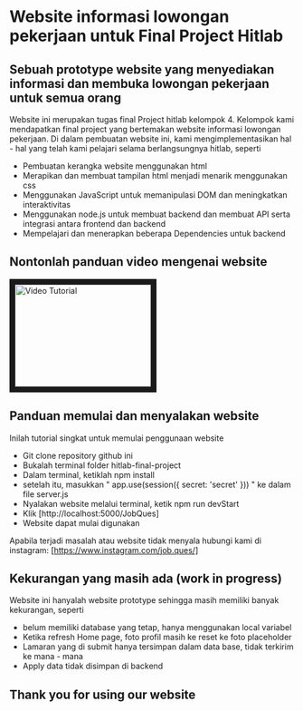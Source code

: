 # Website informasi lowongan pekerjaan untuk Final Project Hitlab

## Sebuah prototype website yang menyediakan informasi dan membuka lowongan pekerjaan untuk semua orang

Website ini merupakan tugas final Project hitlab kelompok 4. Kelompok kami mendapatkan final project yang bertemakan website informasi lowongan pekerjaan. Di dalam pembuatan website ini, kami mengimplementasikan hal - hal yang telah kami pelajari selama berlangsungnya hitlab, seperti

- Pembuatan kerangka website menggunakan html
- Merapikan dan membuat tampilan html menjadi menarik menggunakan css
- Menggunakan JavaScript untuk memanipulasi DOM dan meningkatkan interaktivitas 
- Menggunakan node.js untuk membuat backend dan membuat API serta integrasi antara frontend dan backend
- Mempelajari dan menerapkan beberapa Dependencies untuk backend

## Nontonlah panduan video mengenai website
<a href="https://youtu.be/glokAPn294w" target="_blank">
<img src="https://i9.ytimg.com/vi_webp/glokAPn294w/mqdefault.webp?v=6740aabc&sqp=CIDVgroG&rs=AOn4CLCXYZns7EahX2Yha7FThEck5I5FHw" alt="Video Tutorial" width="240" height="180" border="10"/>
</a>

## Panduan memulai dan menyalakan website
Inilah tutorial singkat untuk memulai penggunaan website

- Git clone repository github ini
- Bukalah terminal folder hitlab-final-project
- Dalam terminal, ketiklah npm install
- setelah itu, masukkan " app.use(session({ secret: 'secret' })) " ke dalam file server.js
- Nyalakan website melalui terminal, ketik npm run devStart
- Klik [http://localhost:5000/JobQues]
- Website dapat mulai digunakan

Apabila terjadi masalah atau website tidak menyala
hubungi kami di instagram: [https://www.instagram.com/job.ques/]

## Kekurangan yang masih ada (work in progress)
Website ini hanyalah website prototype sehingga masih memiliki banyak kekurangan, seperti

- belum memiliki database yang tetap, hanya menggunakan local variabel
- Ketika refresh Home page, foto profil masih ke reset ke foto placeholder
- Lamaran yang di submit hanya tersimpan dalam data base, tidak terkirim ke mana - mana
- Apply data tidak disimpan di backend

## Thank you for using our website